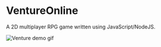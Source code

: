 # VentureOnline
A 2D multiplayer RPG game written using JavaScript/NodeJS.<br>

<img src="client/resources/img/TestRun2.gif" alt="Venture demo gif">
